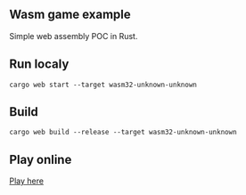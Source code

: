 Wasm game example
---

Simple web assembly POC in Rust.

## Run localy
```
cargo web start --target wasm32-unknown-unknown
```

## Build
```
cargo web build --release --target wasm32-unknown-unknown
```

## Play online
[Play here](https://michalbe.github.io/wasm-game/1-simple-rectangle/static/)
